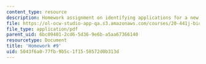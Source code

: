 ```yaml
---
content_type: resource
description: Homework assignment on identifying applications for a new polymer (Vitafilm).
file: https://ol-ocw-studio-app-qa.s3.amazonaws.com/courses/20-441j-biomaterials-tissue-interactions-fall-2009/5043f6a077fb9b5c1f1558572d0b313d_MIT20_441JF09_hw9.pdf
file_type: application/pdf
parent_uid: 6bc09401-2cd6-5d36-9e6b-a5aa67366140
resourcetype: Document
title: 'Homework #9'
uid: 5043f6a0-77fb-9b5c-1f15-58572d0b313d
---
```

